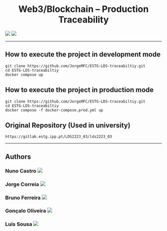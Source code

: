 <h1 align="center">Web3/Blockchain – Production Traceability</h1>

<p>
  <img src="http://img.shields.io/static/v1?label=Ano%20Letivo&message=2022/2023&color=informational"/>
  <img src="http://img.shields.io/static/v1?label=Unidade%20Curricular&message=LDS&color=informational"/>
</p>

---

<h2>How to execute the project in development mode</h2>

```
git clone https://github.com/JorgeMFC/ESTG-LDS-traceabiltiy.git
cd ESTG-LDS-traceabiltiy
docker compose up
```

<h2>How to execute the project in production mode</h2>

```
git clone https://github.com/JorgeMFC/ESTG-LDS-traceabiltiy.git
cd ESTG-LDS-traceabiltiy
docker compose -f docker-compose.prod.yml up
```

<h2>Original Repository (Used in university)</h2>

```
https://gitlab.estg.ipp.pt/LDS2223_03/lds2223_03
```

---

<h2>Authors</h2>

<h3>
  Nuno Castro
  <a href="https://github.com/nunofbcastro?tab=followers">
    <img src="https://img.shields.io/github/followers/nunofbcastro.svg?style=social&label=Follow" />
  </a>
</h3>

<h3>
  Jorge Correia
  <a href="https://github.com/JorgeMFC?tab=followers">
    <img src="https://img.shields.io/github/followers/JorgeMFC.svg?style=social&label=Follow" />
  </a>
</h3>

<h3>
  Bruno Ferreira
  <a href="https://github.com/brunoferreira0106?tab=followers">
    <img src="https://img.shields.io/github/followers/brunoferreira0106.svg?style=social&label=Follow" />
  </a>
</h3>

<h3>
  Gonçalo Oliveira
  <a href="https://github.com/oliveira1712?tab=followers">
    <img src="https://img.shields.io/github/followers/oliveira1712.svg?style=social&label=Follow" />
  </a>
</h3>

<h3>
  Luis Sousa
  <a href="https://github.com/luisousa14?tab=followers">
    <img src="https://img.shields.io/github/followers/luisousa14.svg?style=social&label=Follow" />
  </a>
</h3>

